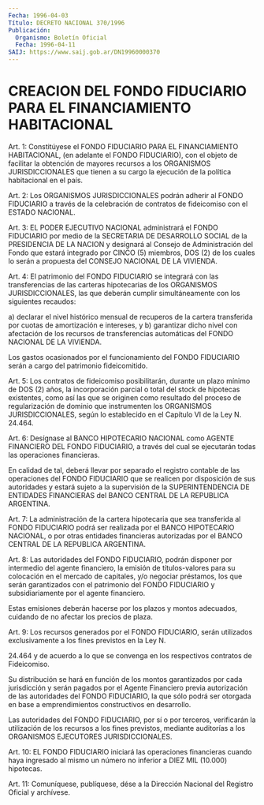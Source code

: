 ```yaml
---
Fecha: 1996-04-03
Título: DECRETO NACIONAL 370/1996
Publicación:
  Organismo: Boletín Oficial
  Fecha: 1996-04-11
SAIJ: https://www.saij.gob.ar/DN19960000370
---
```

# CREACION DEL FONDO FIDUCIARIO PARA EL FINANCIAMIENTO HABITACIONAL

<a id="1"></a>
Art. 1: Constitúyese el FONDO FIDUCIARIO PARA EL FINANCIAMIENTO HABITACIONAL, (en adelante el FONDO FIDUCIARIO), con el  objeto de facilitar la obtención de  mayores  recursos  a los ORGANISMOS JURISDICCIONALES  que  tienen a su cargo la ejecución de la política habitacional en el país.

<a id="2"></a>
Art. 2: Los ORGANISMOS JURISDICCIONALES  podrán  adherir  al FONDO FIDUCIARIO  a  través de la celebración de contratos de fideicomiso con el ESTADO NACIONAL.

<a id="3"></a>
Art.  3:  EL  PODER  EJECUTIVO  NACIONAL  administrará  el FONDO FIDUCIARIO por medio  de  la  SECRETARIA DE DESARROLLO SOCIAL de la PRESIDENCIA DE LA NACION y designará  al  Consejo de Administración del Fondo que estará integrado por CINCO (5) miembros,  DOS (2) de los cuales lo serán a propuesta del CONSEJO NACIONAL DE LA VIVIENDA.

<a id="4"></a>
Art.  4: El patrimonio del FONDO FIDUCIARIO se integrará con las transferencias  de  las  carteras  hipotecarias  de  los ORGANISMOS JURISDICCIONALES, las que deberán cumplir simultáneamente con los siguientes recaudos:

a)  declarar  el nivel histórico mensual de recuperos de la cartera transferida    por  cuotas  de  amortización  e  intereses, y b)  garantizar dicho  nivel  con  afectación  de  los  recursos de transferencias  automáticas  del  FONDO  NACIONAL  DE  LA VIVIENDA.

Los  gastos  ocasionados por el funcionamiento del FONDO FIDUCIARIO serán a cargo del patrimonio fideicomitido.

<a id="5"></a>
Art. 5: Los contratos  de  fideicomiso  posibilitarán,  durante un plazo mínimo de DOS (2) años, la incorporación parcial o total del stock  de  hipotecas  existentes, como así las que se originen como resultado del proceso de regularización de dominio que instrumenten los  ORGANISMOS  JURISDICCIONALES,   según  lo establecido  en el Capítulo VI de la Ley N. 24.464.

<a id="6"></a>
Art.  6: Desígnase  al BANCO HIPOTECARIO  NACIONAL  como AGENTE FINANCIERO DEL FONDO FIDUCIARIO,  a  través  del cual se ejecutarán todas las operaciones financieras.

En calidad de tal, deberá llevar por separado  el registro contable de las  operaciones  del  FONDO  FIDUCIARIO  que  se realicen por disposición de sus autoridades y estará sujeto a la  supervisión de la SUPERINTENDENCIA DE ENTIDADES FINANCIERAS del BANCO  CENTRAL DE LA REPUBLICA ARGENTINA.

<a id="7"></a>
Art.  7: La  administración  de  la  cartera hipotecaria que sea transferida al FONDO FIDUCIARIO podrá ser  realizada  por  el BANCO HIPOTECARIO NACIONAL, o por otras entidades financieras autorizadas por el BANCO CENTRAL DE LA REPUBLICA ARGENTINA.

<a id="8"></a>
Art. 8: Las autoridades del FONDO FIDUCIARIO, podrán disponer por intermedio  del  agente  financiero,  la emisión de títulos-valores para  su  colocación  en  el  mercado  de capitales, y/o negociar préstamos, los que serán garantizados con  el patrimonio del FONDO FIDUCIARIO  y  subsidiariamente    por   el agente financiero.

Estas emisiones deberán hacerse por los plazos y  montos adecuados, cuidando de no afectar los precios de plaza.

<a id="9"></a>
Art.  9: Los  recursos generados por el FONDO FIDUCIARIO, serán utilizados exclusivamente a los fines previstos en la Ley  N.

24.464 y de acuerdo a lo  que  se convenga en los respectivos contratos de Fideicomiso.

Su distribución se hará en  función  de los montos garantizados por cada jurisdicción y serán pagados por  el  Agente Financiero previa autorización de las autoridades del FONDO FIDUCIARIO,  la que sólo podrá  ser  otorgada  en  base  a  emprendimientos constructivos en desarrollo.

Las  autoridades  del FONDO FIDUCIARIO,  por  sí  o  por terceros, verificarán la utilización  de  los recursos a los fines previstos, mediante  auditorías a los ORGANISMOS  EJECUTORES JURISDICCIONALES.

<a id="10"></a>
Art. 10: EL FONDO FIDUCIARIO iniciará las operaciones financieras cuando haya ingresado al mismo un número no inferior a DIEZ MIL (10.000) hipotecas.

<a id="11"></a>
Art. 11: Comuníquese, publíquese, dése  a  la  Dirección Nacional del  Registro  Oficial y archívese.